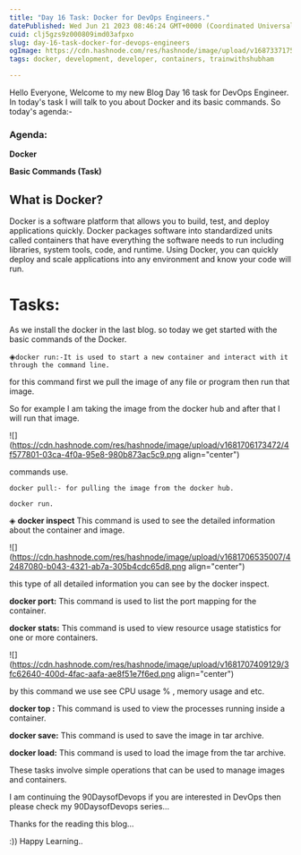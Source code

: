```yaml
---
title: "Day 16 Task: Docker for DevOps Engineers."
datePublished: Wed Jun 21 2023 08:46:24 GMT+0000 (Coordinated Universal Time)
cuid: clj5gzs9z000809imd03afpxo
slug: day-16-task-docker-for-devops-engineers
ogImage: https://cdn.hashnode.com/res/hashnode/image/upload/v1687337175304/8d808123-7032-4ef5-bb87-ae50e676dd77.png
tags: docker, development, developer, containers, trainwithshubham

---
```


Hello Everyone, Welcome to my new Blog Day 16 task for DevOps Engineer. In today's task I will talk to you about Docker and its basic commands. So today's agenda:-

### Agenda:

**Docker**

**Basic Commands (Task)**

## What is Docker?

Docker is a software platform that allows you to build, test, and deploy applications quickly. Docker packages software into standardized units called containers that have everything the software needs to run including libraries, system tools, code, and runtime. Using Docker, you can quickly deploy and scale applications into any environment and know your code will run.

# Tasks:

As we install the docker in the last blog. so today we get started with the basic commands of the Docker.

◈`docker run:-It is used to start a new container and interact with it through the command line.`

for this command first we pull the image of any file or program then run that image.

So for example I am taking the image from the docker hub and after that I will run that image.

![](https://cdn.hashnode.com/res/hashnode/image/upload/v1681706173472/4f577801-03ca-4f0a-95e8-980b873ac5c9.png align="center")

commands use.

`docker pull:- for pulling the image from the docker hub.`

`docker run.`

◈ **docker inspect** This command is used to see the detailed information about the container and image.

![](https://cdn.hashnode.com/res/hashnode/image/upload/v1681706535007/42487080-b043-4321-ab7a-305b4cdc65d8.png align="center")

this type of all detailed information you can see by the docker inspect.

**docker port:** This command is used to list the port mapping for the container.

**docker stats:** This command is used to view resource usage statistics for one or more containers.

![](https://cdn.hashnode.com/res/hashnode/image/upload/v1681707409129/3fc62640-400d-4fac-aafa-ae8f51e7f6ed.png align="center")

by this command we use see CPU usage % , memory usage and etc.

**docker top :** This command is used to view the processes running inside a container.

**docker save:** This command is used to save the image in tar archive.

**docker load:** This command is used to load the image from the tar archive.

These tasks involve simple operations that can be used to manage images and containers.

I am continuing the 90DaysofDevops if you are interested in DevOps then please check my 90DaysofDevops series...

Thanks for the reading this blog...

:)) Happy Learning..